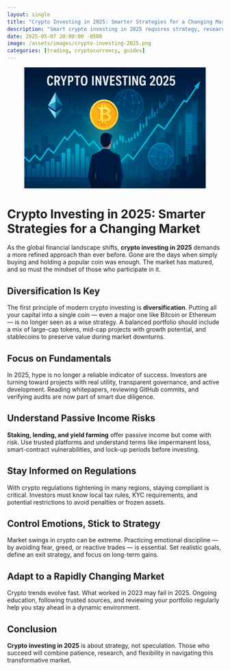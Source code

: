 ```yaml
---
layout: single
title: "Crypto Investing in 2025: Smarter Strategies for a Changing Market"
description: "Smart crypto investing in 2025 requires strategy, research, and discipline in a fast-changing digital asset market."
date: 2025-05-07 20:00:00 -0500
image: /assets/images/crypto-investing-2025.png
categories: [trading, cryptocurrency, guides]
---
```


<figure style="text-align: center;">
  <img src="/assets/images/crypto-investing-2025.png" alt="Crypto Investing in 2025: Smarter Strategies for a Changing Market" width="1024" style="max-width:100%; height:auto;" />
</figure>

<h1>Crypto Investing in 2025: Smarter Strategies for a Changing Market</h1>

<p>As the global financial landscape shifts, <strong>crypto investing in 2025</strong> demands a more refined approach than ever before. Gone are the days when simply buying and holding a popular coin was enough. The market has matured, and so must the mindset of those who participate in it.</p>

<h2>Diversification Is Key</h2>
<p>The first principle of modern crypto investing is <strong>diversification</strong>. Putting all your capital into a single coin — even a major one like Bitcoin or Ethereum — is no longer seen as a wise strategy. A balanced portfolio should include a mix of large-cap tokens, mid-cap projects with growth potential, and stablecoins to preserve value during market downturns.</p>

<h2>Focus on Fundamentals</h2>
<p>In 2025, hype is no longer a reliable indicator of success. Investors are turning toward projects with real utility, transparent governance, and active development. Reading whitepapers, reviewing GitHub commits, and verifying audits are now part of smart due diligence.</p>

<h2>Understand Passive Income Risks</h2>
<p><strong>Staking, lending, and yield farming</strong> offer passive income but come with risk. Use trusted platforms and understand terms like impermanent loss, smart-contract vulnerabilities, and lock-up periods before investing.</p>

<h2>Stay Informed on Regulations</h2>
<p>With crypto regulations tightening in many regions, staying compliant is critical. Investors must know local tax rules, KYC requirements, and potential restrictions to avoid penalties or frozen assets.</p>

<h2>Control Emotions, Stick to Strategy</h2>
<p>Market swings in crypto can be extreme. Practicing emotional discipline — by avoiding fear, greed, or reactive trades — is essential. Set realistic goals, define an exit strategy, and focus on long-term gains.</p>

<h2>Adapt to a Rapidly Changing Market</h2>
<p>Crypto trends evolve fast. What worked in 2023 may fail in 2025. Ongoing education, following trusted sources, and reviewing your portfolio regularly help you stay ahead in a dynamic environment.</p>

<h2>Conclusion</h2>
<p><strong>Crypto investing in 2025</strong> is about strategy, not speculation. Those who succeed will combine patience, research, and flexibility in navigating this transformative market.</p>
